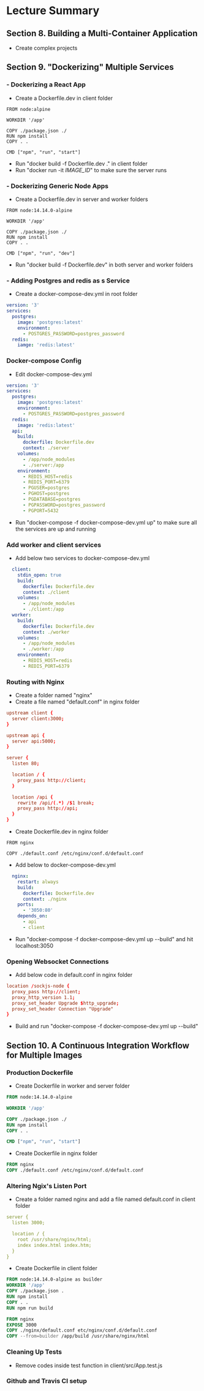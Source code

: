 # Lecture Summary

## Section 8. Building a Multi-Container Application

- Create complex projects

## Section 9. "Dockerizing" Multiple Services

### - Dockerizing a React App

- Create a Dockerfile.dev in client folder

```Docker
FROM node:alpine

WORKDIR '/app'

COPY ./package.json ./
RUN npm install
COPY . .

CMD ["npm", "run", "start"]

```

- Run "docker build -f Dockerfile.dev ." in client folder
- Run "docker run -it _IMAGE_ID_" to make sure the server runs

### - Dockerizing Generic Node Apps

- Create a Dockerfile.dev in server and worker folders

```Docker
FROM node:14.14.0-alpine

WORKDIR '/app'

COPY ./package.json ./
RUN npm install
COPY . .

CMD ["npm", "run", "dev"]
```

- Run "docker build -f Dockerfile.dev" in both server and worker folders

### - Adding Postgres and redis as s Service

- Create a docker-compose-dev.yml in root folder

```yaml
version: '3'
services:
  postgres:
    image: 'postgres:latest'
    environment:
      - POSTGRES_PASSWORD=postgres_password
  redis:
    iamge: 'redis:latest'
```

### Docker-compose Config

- Edit docker-compose-dev.yml

```yaml
version: '3'
services:
  postgres:
    image: 'postgres:latest'
    environment:
      - POSTGRES_PASSWORD=postgres_password
  redis:
    image: 'redis:latest'
  api:
    build:
      dockerfile: Dockerfile.dev
      context: ./server
    volumes:
      - /app/node_modules
      - ./server:/app
    environment:
      - REDIS_HOST=redis
      - REDIS_PORT=6379
      - PGUSER=postgres
      - PGHOST=postgres
      - PGDATABASE=postgres
      - PGPASSWORD=postgres_password
      - PGPORT=5432
```

- Run "docker-compose -f docker-compose-dev.yml up" to make sure all the services are up and running

### Add worker and client services

- Add below two services to docker-compose-dev.yml

```yaml
  client:
    stdin_open: true
    build:
      dockerfile: Dockerfile.dev
      context: ./client
    volumes:
      - /app/node_modules
      - ./client:/app
  worker:
    build:
      dockerfile: Dockerfile.dev
      context: ./worker
    volumes:
      - /app/node_modules
      - ./worker:/app
    environment:
      - REDIS_HOST=redis
      - REDIS_PORT=6379
```

### Routing with Nginx

- Create a folder named "nginx"
- Create a file named "default.conf" in nginx folder

```default.conf
upstream client {
  server client:3000;
}

upstream api {
  server api:5000;
}

server {
  listen 80;

  location / {
    proxy_pass http://client;
  }

  location /api {
    rewrite /api/(.*) /$1 break;
    proxy_pass http://api;
  }
}
```

- Create Dockerfile.dev in nginx folder

```docker
FROM nginx

COPY ./default.conf /etc/nginx/conf.d/default.conf
```

- Add below to docker-compose-dev.yml

```yaml
  nginx:
    restart: always
    build:
      dockerfile: Dockerfile.dev
      context: ./nginx
    ports:
      - '3050:80'
    depends_on:
      - api
      - client
```

- Run "docker-compose -f docker-compose-dev.yml up --build" and hit localhost:3050

### Opening Websocket Connections

- Add below code in default.conf in nginx folder

```conf
location /sockjs-node {
  proxy_pass http://client;
  proxy_http_version 1.1;
  proxy_set_header Upgrade $http_upgrade;
  proxy_set_header Connection "Upgrade"
}
```

- Build and run "docker-compose -f docker-compose-dev.yml up --build"

## Section 10. A Continuous Integration Workflow for Multiple Images

### Production Dockerfile

- Create Dockerfile in worker and server folder

```Dockerfile
FROM node:14.14.0-alpine

WORKDIR '/app'

COPY ./package.json ./
RUN npm install
COPY . .

CMD ["npm", "run", "start"]
```

- Create Dockerfile in nginx folder

```Dockerfile
FROM nginx
COPY ./default.conf /etc/nginx/conf.d/default.conf
```

### Altering Ngix's Listen Port

- Create a folder named nginx and add a file named default.conf in client folder

```yml
server {
  listen 3000;

  location / {
    root /usr/share/nginx/html;
    index index.html index.htm;
  }
}
```

- Create Dockerfile in client folder

```Dockerfile
FROM node:14.14.0-alpine as builder
WORKDIR '/app'
COPY ./package.json .
RUN npm install
COPY . .
RUN npm run build

FROM nginx
EXPOSE 3000
COPY ./nginx/default.conf etc/nginx/conf.d/default.conf
COPY --from=builder /app/build /usr/share/nginx/html
```

### Cleaning Up Tests

- Remove codes inside test function in client/src/App.test.js

### Github and Travis CI setup

